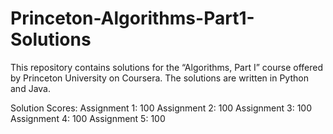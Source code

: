 # Princeton-Algorithms-Part1-Solutions
This repository contains solutions for the “Algorithms, Part I” course offered by Princeton University on Coursera. The solutions are written in Python and Java.

Solution Scores:
Assignment 1: 100
Assignment 2: 100
Assignment 3: 100
Assignment 4: 100
Assignment 5: 100
